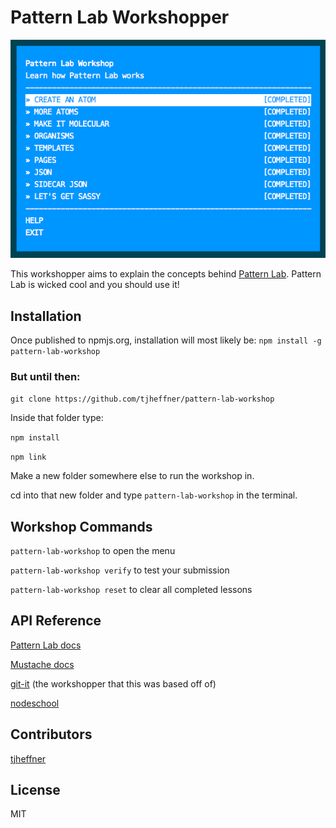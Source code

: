 # Pattern Lab Workshopper

![terminal menu](assets/terminal-menu.png)

This workshopper aims to explain the concepts behind [Pattern Lab](http://patternlab.io/docs/index.html).
Pattern Lab is wicked cool and you should use it! 

## Installation
Once published to npmjs.org, installation will most likely be: `npm install -g pattern-lab-workshop`

### But until then:

`git clone https://github.com/tjheffner/pattern-lab-workshop`

Inside that folder type:

`npm install` 

`npm link` 

Make a new folder somewhere else to run the workshop in.

cd into that new folder and type `pattern-lab-workshop` in the terminal.

## Workshop Commands

`pattern-lab-workshop` to open the menu

`pattern-lab-workshop verify` to test your submission

`pattern-lab-workshop reset` to clear all completed lessons

## API Reference
[Pattern Lab docs](http://patternlab.io/docs/index.html)

[Mustache docs](http://mustache.github.io/mustache.5.html)

[git-it](https://github.com/jlord/git-it) (the workshopper that this was based off of)

[nodeschool](https://nodeschool.io)

## Contributors

[tjheffner](http://github.com/tjheffner)

## License

MIT
